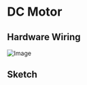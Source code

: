 # DC Motor

## Hardware Wiring
![Image](../../Examples/geek-workshop/essence/01_dcmotor.jpg)

## Sketch
```
```
